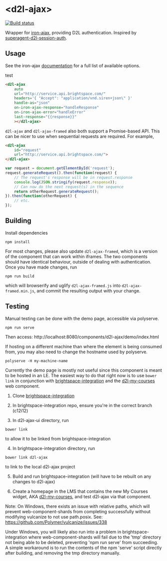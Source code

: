 # &lt;d2l-ajax&gt;

[![Build status][ci-image]][ci-url]

Wrapper for [iron-ajax](https://github.com/PolymerElements/iron-ajax), providing D2L authentication.
Inspired by [superagent-d2l-session-auth](https://github.com/Brightspace/superagent-d2l-session-auth).

## Usage

See the iron-ajax [documentation](https://elements.polymer-project.org/elements/iron-ajax) for a full list of available options.

test

```html
<d2l-ajax
    auto
    url="http://service.api.brightspace.com/"
    headers='{ "Accept": "application/vnd.siren+json\" }'
    handle-as="json"
    on-iron-ajax-response="handleResponse"
    on-iron-ajax-error="handleError"
    last-response="{{response}}"
    ></d2l-ajax>
```

`d2l-ajax` and `d2l-ajax-framed` also both support a Promise-based API. This can be nicer to use when sequential requests are required. For example,

```html
<d2l-ajax
    id="request"
    url="http://service.api.brightspace.com/">
</d2l-ajax>
```

```js
var request = document.getElementById('request');
request.generateRequest().then(function(request) {
	// The request's response will be in request.response
	console.log(JSON.stringify(request.response));
	// Can now do the next request(s) in the sequence
	return otherRequest.generateRequest();
}).then(function(otherRequest) {
	// etc.
});
```

## Building

Install dependencies

```shell
npm install
```

For most changes, please also update `d2l-ajax-framed`, which is a version of the component that can work within iframes. The two components should have identical behaviour, outside of dealing with authentication. Once you have made changes, run

```shell
npm run build
```

which will browserify and uglify `d2l-ajax-framed.js` into `d2l-ajax-framed.min.js`, and commit the resulting output with your change.

## Testing

Manual testing can be done with the demo page, accessible via polyserve.

```shell
npm run serve
```

Then access: http://localhost:8080/components/d2l-ajax/demo/index.html

If hosting on a different machine than where the element is being consumed from, you may also need to change the hostname used by polyserve.

```shell
polyserve -H my-machine-name
```

Currently the demo page is mostly not useful since this component is meant to be hosted in an LE.
The easiest way to do that right now is to use `bower link` in conjunction with [brightspace-integration](https://github.com/Brightspace/brightspace-integration) and the [d2l-my-courses](https://github.com/Brightspace/d2l-my-courses-ui) web component.

1) Clone [brightspace-integration](https://github.com/Brightspace/brightspace-integration)

2) In brightspace-integration repo, ensure you're in the correct branch (c12i12)

3) In d2l-ajax-ui directory, run

```shell
bower link
```
to allow it to be linked from brightspace-integration

4) In brightspace-integration directory, run

```shell
bower link d2l-ajax
```
to link to the local d2l-ajax project

5) Build and run brightspace-integration (will have to be rebuilt on any changes to d2l-ajax)

6) Create a homepage in the LMS that contains the new My Courses widget, AKA [d2l-my-courses](https://github.com/Brightspace/d2l-my-courses-ui), and test d2l-ajax via that component.

Note: On Windows, there exists an issue with relative paths, which will prevent web-component-shards from completing successfully without modifying vulcanize to not use path.posix. See: https://github.com/Polymer/vulcanize/issues/338

Under Windows, you will likely also run into a problem in brightspace-integration where web-component-shards will fail due to the 'tmp' directory not being able to be deleted, preventing 'npm run serve' from succeeding. A simple workaround is to run the contents of the npm 'serve' script directly after building, and removing the tmp directory manually.

[ci-url]: https://travis-ci.org/BrightspaceUI/ajax
[ci-image]: https://travis-ci.org/BrightspaceUI/ajax.svg?branch=master
